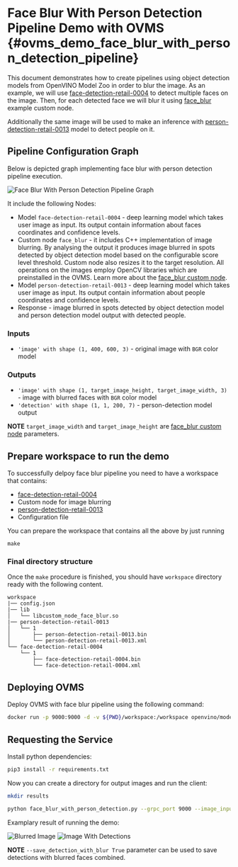 # Face Blur With Person Detection Pipeline Demo with OVMS {#ovms_demo_face_blur_with_person_detection_pipeline}

This document demonstrates how to create pipelines using object detection models from OpenVINO Model Zoo in order to blur the image. As an example, we will use [face-detection-retail-0004](https://github.com/openvinotoolkit/open_model_zoo/blob/2021.4/models/intel/face-detection-retail-0004/README.md) to detect multiple faces on the image. Then, for each detected face we will blur it using [face_blur](https://github.com/openvinotoolkit/model_server/blob/develop/src/custom_nodes/face_blur) example custom node.

Additionally the same image will be used to make an inference with [person-detection-retail-0013](https://github.com/openvinotoolkit/open_model_zoo/blob/2021.4/models/intel/person-detection-retail-0013/README.md) model to detect people on it.

## Pipeline Configuration Graph

Below is depicted graph implementing face blur with person detection pipeline execution.

![Face Blur With Person Detection Pipeline Graph](https://github.com/openvinotoolkit/model_server/blob/face_blur_with_person_detection/demos/face_blur_with_person_detection/python/face_blur_with_person_detection.svg)

It include the following Nodes:
- Model `face-detection-retail-0004` - deep learning model which takes user image as input. Its output contain information about faces coordinates and confidence levels.
- Custom node `face_blur` - it includes C++ implementation of image blurring. By analysing the output it produces image blurred in spots detected by object detection model based on the configurable score level threshold. Custom node also resizes it to the target resolution. All operations on the images employ OpenCV libraries which are preinstalled in the OVMS. Learn more about the [face_blur custom node](https://github.com/openvinotoolkit/model_server/blob/develop/src/custom_nodes/face_blur).
- Model `person-detection-retail-0013` - deep learning model which takes user image as input. Its output contain information about people coordinates and confidence levels.
- Response - image blurred in spots detected by object detection model and person detection model output with detected people.

### Inputs
- `'image' with shape (1, 400, 600, 3)` - original image with `BGR` color model
### Outputs
- `'image' with shape (1, target_image_height, target_image_width, 3)` - image with blurred faces with `BGR` color model
- `'detection' with shape (1, 1, 200, 7)` - person-detection model output

**NOTE** `target_image_width` and `target_image_height` are [face_blur custom node](https://github.com/openvinotoolkit/model_server/blob/develop/src/custom_nodes/face_blur) parameters.


## Prepare workspace to run the demo

To successfully delpoy face blur pipeline you need to have a workspace that contains:
- [face-detection-retail-0004](https://github.com/openvinotoolkit/open_model_zoo/blob/2021.4/models/intel/face-detection-retail-0004/README.md)
- Custom node for image blurring
- [person-detection-retail-0013](https://github.com/openvinotoolkit/open_model_zoo/blob/2021.4/models/intel/person-detection-retail-0013/README.md)
- Configuration file

You can prepare the workspace that contains all the above by just running

```
make
```

### Final directory structure

Once the `make` procedure is finished, you should have `workspace` directory ready with the following content.
```
workspace
|── config.json
|── lib
│   └── libcustom_node_face_blur.so
|── person-detection-retail-0013
│   └── 1
│       ├── person-detection-retail-0013.bin
│       └── person-detection-retail-0013.xml
└── face-detection-retail-0004
    └── 1
        ├── face-detection-retail-0004.bin
        └── face-detection-retail-0004.xml
```

## Deploying OVMS

Deploy OVMS with face blur pipeline using the following command:

```bash
docker run -p 9000:9000 -d -v ${PWD}/workspace:/workspace openvino/model_server --config_path /workspace/config.json --port 9000
```

## Requesting the Service

Install python dependencies:
```bash
pip3 install -r requirements.txt
``` 

Now you can create a directory for output images and run the client:
```bash
mkdir results
```

```bash
python face_blur_with_person_detection.py --grpc_port 9000 --image_input_path ../../common/static/images/people/people1.jpeg --blurred_image_save_path ./results --image_width 600 --image_height 400 --image_layout NHWC --detection_image_save_path ./results
```

Examplary result of running the demo:

![Blurred Image](https://github.com/openvinotoolkit/model_server/blob/face_blur_with_person_detection/demos/face_blur_with_person_detection/python/face_blur_image.jpg) ![Image With Detections](https://github.com/openvinotoolkit/model_server/blob/face_blur_with_person_detection/demos/face_blur_with_person_detection/python/image_with_detections.jpg)

**NOTE** `--save_detection_with_blur True` parameter can be used to save detections with blurred faces combined.
